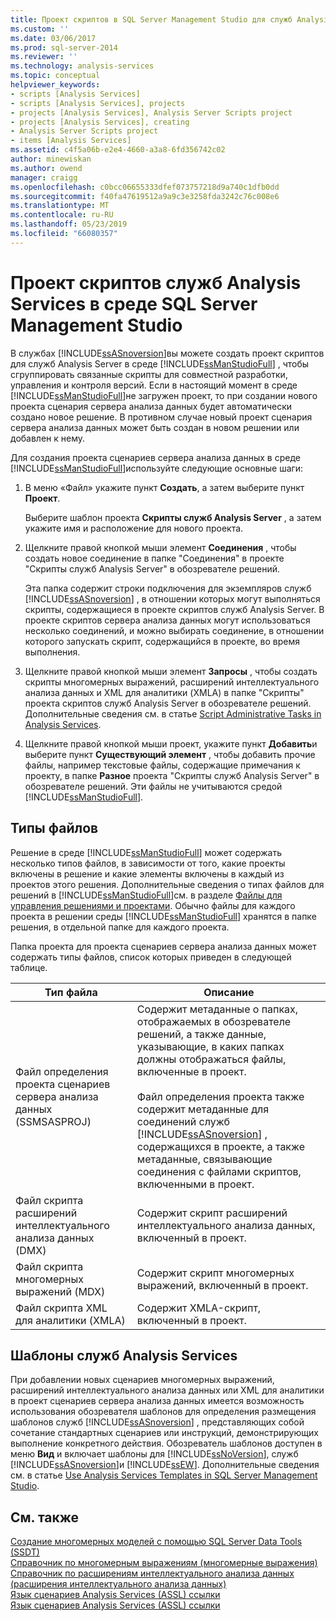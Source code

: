 ```yaml
---
title: Проект скриптов в SQL Server Management Studio для служб Analysis Services | Документация Майкрософт
ms.custom: ''
ms.date: 03/06/2017
ms.prod: sql-server-2014
ms.reviewer: ''
ms.technology: analysis-services
ms.topic: conceptual
helpviewer_keywords:
- scripts [Analysis Services]
- scripts [Analysis Services], projects
- projects [Analysis Services], Analysis Server Scripts project
- projects [Analysis Services], creating
- Analysis Server Scripts project
- items [Analysis Services]
ms.assetid: c4f5a06b-e2e4-4660-a3a8-6fd356742c02
author: minewiskan
ms.author: owend
manager: craigg
ms.openlocfilehash: c0bcc06655333dfef073757218d9a740c1dfb0dd
ms.sourcegitcommit: f40fa47619512a9a9c3e3258fda3242c76c008e6
ms.translationtype: MT
ms.contentlocale: ru-RU
ms.lasthandoff: 05/23/2019
ms.locfileid: "66080357"
---
```

# <a name="analysis-services-scripts-project-in-sql-server-management-studio"></a>Проект скриптов служб Analysis Services в среде SQL Server Management Studio
  В службах [!INCLUDE[ssASnoversion](../../includes/ssasnoversion-md.md)]вы можете создать проект скриптов для служб Analysis Server в среде [!INCLUDE[ssManStudioFull](../../includes/ssmanstudiofull-md.md)] , чтобы сгруппировать связанные скрипты для совместной разработки, управления и контроля версий. Если в настоящий момент в среде [!INCLUDE[ssManStudioFull](../../includes/ssmanstudiofull-md.md)]не загружен проект, то при создании нового проекта сценария сервера анализа данных будет автоматически создано новое решение. В противном случае новый проект сценария сервера анализа данных может быть создан в новом решении или добавлен к нему.  
  
 Для создания проекта сценариев сервера анализа данных в среде [!INCLUDE[ssManStudioFull](../../includes/ssmanstudiofull-md.md)]используйте следующие основные шаги:  
  
1.  В меню «Файл» укажите пункт **Создать**, а затем выберите пункт **Проект**.  
  
     Выберите шаблон проекта **Скрипты служб Analysis Server** , а затем укажите имя и расположение для нового проекта.  
  
2.  Щелкните правой кнопкой мыши элемент **Соединения** , чтобы создать новое соединение в папке "Соединения" в проекте "Скрипты служб Analysis Server" в обозревателе решений.  
  
     Эта папка содержит строки подключения для экземпляров служб [!INCLUDE[ssASnoversion](../../includes/ssasnoversion-md.md)] , в отношении которых могут выполняться скрипты, содержащиеся в проекте скриптов служб Analysis Server. В проекте скриптов сервера анализа данных могут использоваться несколько соединений, и можно выбирать соединение, в отношении которого запускать скрипт, содержащийся в проекте, во время выполнения.  
  
3.  Щелкните правой кнопкой мыши элемент **Запросы** , чтобы создать скрипты многомерных выражений, расширений интеллектуального анализа данных и XML для аналитики (XMLA) в папке "Скрипты" проекта скриптов служб Analysis Server в обозревателе решений. Дополнительные сведения см. в статье [Script Administrative Tasks in Analysis Services](../script-administrative-tasks-in-analysis-services.md).  
  
4.  Щелкните правой кнопкой мыши проект, укажите пункт **Добавить**и выберите пункт **Существующий элемент** , чтобы добавить прочие файлы, например текстовые файлы, содержащие примечания к проекту, в папке **Разное** проекта "Скрипты служб Analysis Server" в обозревателе решений. Эти файлы не учитываются средой [!INCLUDE[ssManStudioFull](../../includes/ssmanstudiofull-md.md)].  
  
## <a name="file-types"></a>Типы файлов  
 Решение в среде [!INCLUDE[ssManStudioFull](../../includes/ssmanstudiofull-md.md)] может содержать несколько типов файлов, в зависимости от того, какие проекты включены в решение и какие элементы включены в каждый из проектов этого решения. Дополнительные сведения о типах файлов для решений в [!INCLUDE[ssManStudioFull](../../includes/ssmanstudiofull-md.md)]см. в разделе [Файлы для управления решениями и проектами](../../ssms/solution/files-that-manage-solutions-and-projects.md). Обычно файлы для каждого проекта в решении среды [!INCLUDE[ssManStudioFull](../../includes/ssmanstudiofull-md.md)] хранятся в папке решения, в отдельной папке для каждого проекта.  
  
 Папка проекта для проекта сценариев сервера анализа данных может содержать типы файлов, список которых приведен в следующей таблице.  
  
|Тип файла|Описание|  
|---------------|-----------------|  
|Файл определения проекта сценариев сервера анализа данных (SSMSASPROJ)|Содержит метаданные о папках, отображаемых в обозревателе решений, а также данные, указывающие, в каких папках должны отображаться файлы, включенные в проект.<br /><br /> Файл определения проекта также содержит метаданные для соединений служб [!INCLUDE[ssASnoversion](../../includes/ssasnoversion-md.md)] , содержащихся в проекте, а также метаданные, связывающие соединения с файлами скриптов, включенными в проект.|  
|Файл скрипта расширений интеллектуального анализа данных (DMX)|Содержит скрипт расширений интеллектуального анализа данных, включенный в проект.|  
|Файл скрипта многомерных выражений (MDX)|Содержит скрипт многомерных выражений, включенный в проект.|  
|Файл скрипта XML для аналитики (XMLA)|Содержит XMLA-скрипт, включенный в проект.|  
  
## <a name="analysis-services-templates"></a>Шаблоны служб Analysis Services  
 При добавлении новых сценариев многомерных выражений, расширений интеллектуального анализа данных или XML для аналитики в проект сценариев сервера анализа данных имеется возможность использования обозревателя шаблонов для определения размещения шаблонов служб [!INCLUDE[ssASnoversion](../../includes/ssasnoversion-md.md)] , представляющих собой сочетание стандартных сценариев или инструкций, демонстрирующих выполнение конкретного действия. Обозреватель шаблонов доступен в меню **Вид** и включает шаблоны для [!INCLUDE[ssNoVersion](../../includes/ssnoversion-md.md)], служб [!INCLUDE[ssASnoversion](../../includes/ssasnoversion-md.md)]и [!INCLUDE[ssEW](../../includes/ssew-md.md)]. Дополнительные сведения см. в статье [Use Analysis Services Templates in SQL Server Management Studio](use-analysis-services-templates-in-sql-server-management-studio.md).  
  
## <a name="see-also"></a>См. также  
 [Создание многомерных моделей с помощью SQL Server Data Tools (SSDT)](../multidimensional-models/creating-multidimensional-models-using-sql-server-data-tools-ssdt.md)   
 [Справочник по многомерным выражениям (многомерные выражения)](/sql/mdx/multidimensional-expressions-mdx-reference)   
 [Справочник по расширениям интеллектуального анализа данных (расширения интеллектуального анализа данных)](/sql/dmx/data-mining-extensions-dmx-reference)   
 [Язык сценариев Analysis Services &#40;ASSL&#41; ссылки](https://docs.microsoft.com/bi-reference/assl/analysis-services-scripting-language-assl-for-xmla)   
 [Язык сценариев Analysis Services &#40;ASSL&#41; ссылки](https://docs.microsoft.com/bi-reference/assl/analysis-services-scripting-language-assl-for-xmla)  
  
  
